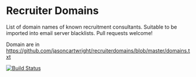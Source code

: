 # Recruiter Domains

List of domain names of known recruitment consultants. Suitable to be imported into email server blacklists. Pull requests welcome!

Domain are in https://github.com/jasoncartwright/recruiterdomains/blob/master/domains.txt

[![Build Status](https://travis-ci.org/jasoncartwright/recruiterdomains.svg?branch=master)](https://travis-ci.org/jasoncartwright/recruiterdomains)
